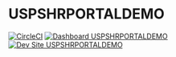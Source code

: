 # USPSHRPORTALDEMO

[![CircleCI](https://circleci.com/gh/tambaslamin/USPSHRPORTALDEMO.svg?style=shield)](https://circleci.com/gh/tambaslamin/USPSHRPORTALDEMO)
[![Dashboard USPSHRPORTALDEMO](https://img.shields.io/badge/dashboard-USPSHRPORTALDEMO-yellow.svg)](https://dashboard.pantheon.io/sites/d623ddbe-2a81-4cc0-930c-693f56491c6a#dev/code)
[![Dev Site USPSHRPORTALDEMO](https://img.shields.io/badge/site-USPSHRPORTALDEMO-blue.svg)](http://dev-USPSHRPORTALDEMO.pantheonsite.io/)